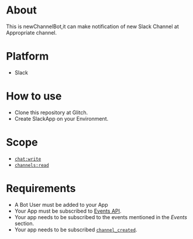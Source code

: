 # About
This is newChannelBot,it can make notification of new Slack Channel at Appropriate channel.

# Platform

* Slack

# How to use

* Clone this repository at Glitch.
* Create SlackApp on your Environment.

# Scope
-  [`chat:write`](https://api.slack.com/scopes/chat:write)
-  [`channels:read`](https://api.slack.com/scopes/channels:read)

# Requirements

* A Bot User must be added to your App
* Your App must be subscribed to [Events API](https://api.slack.com/events-api).
* Your app needs to be subscribed to the events mentioned in the *Events* section.
* Your app needs to be subscribed [`channel_created`](https://api.slack.com/events/channel_created).
